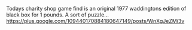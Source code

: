 Todays charity shop game find is an original 1977 waddingtons edition of black box for 1 pounds. A sort of puzzle… https://plus.google.com/109440170884180647149/posts/WnXgJeZMi3v